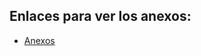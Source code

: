 ## Enlaces para ver los anexos:

- [Anexos](https://carlesnaes.github.io/Estudio-de-los-vuelos-nacionales-de-EEUU/index.html) 

